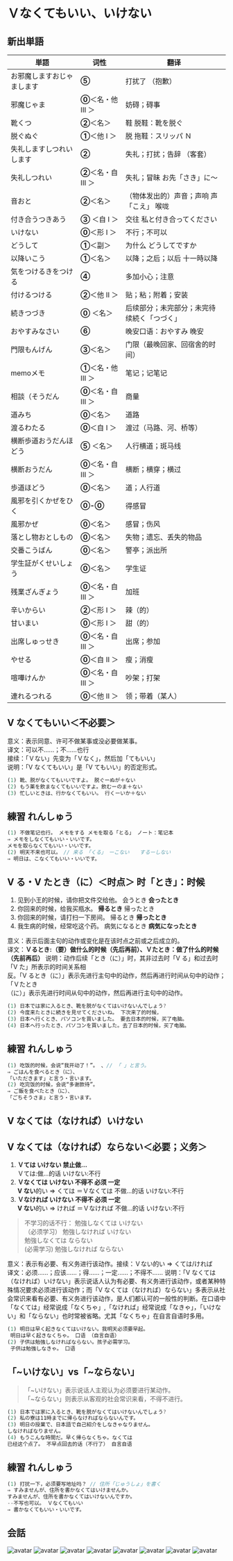 # Ｖなくてもいい、いけない

## 新出単語


| 単語                                        | 词性               | 翻译                                                        |
| ------------------------------------------- | ------------------ | ----------------------------------------------------------- |
| お邪魔します<JpWord>おじゃまします</JpWord> | **⑤**              | 打扰了 （抱歉）                                             |
| 邪魔<JpWord>じゃま</JpWord>                 | **⓪**＜名・他 Ⅲ ＞ | 妨碍；碍事                                                  |
| 靴<JpWord>くつ</JpWord>                     | **②**＜名＞        | 鞋 脱鞋：靴を脱ぐ                                           |
| 脱ぐ<JpWord>ぬぐ</JpWord>                   | **①**＜他 Ⅰ ＞     | 脱 拖鞋：スリッパ Ｎ                                        |
| 失礼します<JpWord>しつれいします</JpWord>   | **②**              | 失礼；打扰；告辞 （客套）                                   |
| 失礼<JpWord>しつれい</JpWord>               | **②**＜名・自 Ⅲ ＞ | 失礼；冒昧 お先「さき」に～                                 |
| 音<JpWord>おと</JpWord>                     | **②**＜名＞        | （物体发出的）声音；声响 声「こえ」 喉咙                    |
| 付き合う<JpWord>つきあう</JpWord>           | **③** ＜自 Ⅰ ＞    | 交往 私と付き合ってください                                 |
| <JpWord>いけない</JpWord>                   | **⓪**＜形 Ⅰ ＞     | 不行；不可以                                                |
| <JpWord>どうして</JpWord>                   | **①**＜副＞        | 为什么 どうしてですか                                       |
| 以降<JpWord>いこう</JpWord>                 | **①**＜名＞        | 以降；之后；以后 十一時以降                                 |
| 気をつける<JpWord>きをつける</JpWord>       | **④**              | 多加小心；注意                                              |
| 付ける<JpWord>つける</JpWord>               | **②**＜他 Ⅱ ＞     | 贴；粘；附着；安装                                          |
| 続き<JpWord>つづき</JpWord>                 | **⓪** ＜名＞       | 后续部分；未完部分；未完待续続く<JpWord>「つづく」</JpWord> |
| <JpWord>おやすみなさい</JpWord> | **⑥**              | 晚安口语：おやすみ 晚安                                     |
| 門限<JpWord>もんげん</JpWord>               | **③**＜名＞        | 门限（最晚回家、回宿舍的时间）                              |
| memo<JpWord>メモ</JpWord>                   | **①**＜名・他 Ⅲ ＞ | 笔记；记笔记                                                |
| 相談（<JpWord>そうだん</JpWord>             | **⓪**＜名・自 Ⅲ ＞ | 商量                                                        |
| 道<JpWord>みち</JpWord>                     | **⓪**＜名＞        | 道路                                                        |
| 渡る<JpWord>わたる</JpWord>                 | **⓪**＜自 Ⅰ ＞     | 渡过（马路、河、桥等）                                      |
| 横断歩道<JpWord>おうだんほどう</JpWord>     | **⑤** ＜名＞       | 人行横道；斑马线                                            |
| 横断<JpWord>おうだん</JpWord>               | **⓪**＜名・自 Ⅲ ＞ | 横断；横穿；横过                                            |
| 歩道<JpWord>ほどう</JpWord>                 | **⓪**＜名＞        | 道；人行道                                                  |
| 風邪を引く<JpWord>かぜをひく</JpWord>       | **⓪-⓪**            | 得感冒                                                      |
| 風邪<JpWord>かぜ</JpWord>                   | **⓪**＜名＞        | 感冒；伤风                                                  |
| 落とし物<JpWord>おとしもの</JpWord>         | **⓪**＜名＞        | 失物；遗忘、丢失的物品                                      |
| 交番<JpWord>こうばん</JpWord>               | **⓪**＜名＞        | 警亭；派出所                                                |
| 学生証<JpWord>がくせいしょう</JpWord>       | **⓪**＜名＞        | 学生证                                                      |
| 残業<JpWord>ざんぎょう</JpWord>             | **⓪**＜名・自 Ⅲ ＞ | 加班                                                        |
| 辛い<JpWord>からい</JpWord>                 | **②**＜形 Ⅰ ＞     | 辣（的）                                                    |
| 甘い<JpWord>まい</JpWord>                   | **⓪**＜形 Ⅰ ＞     | 甜（的）                                                    |
| 出席<JpWord>しゅっせき</JpWord>             | **⓪**＜名・自 Ⅲ ＞ | 出席；参加                                                  |
| <JpWord>やせる</JpWord>                     | **⓪**＜自 Ⅱ ＞     | 瘦；消瘦                                                    |
| 喧嘩<JpWord>けんか</JpWord>                 | **⓪**＜名・自 Ⅲ ＞ | 吵架；打架                                                  |
| 連れる<JpWord>つれる</JpWord>               | **⓪**＜他 Ⅱ ＞     | 领；带着（某人）                                            |

## V なくてもいい＜不必要＞

意义：表示同意、许可不做某事或没必要做某事。  
译文：可以不......；不......也行  
接续：「Ｖない」先变为「Ｖなく」，然后加「てもいい」  
说明：「Ⅴ なくてもいい」是「Ⅴ てもいい」的否定形式。

```ts
(1) 靴、脱がなくてもいいですよ。 脱ぐーぬが＋ない
(2) もう薬を飲まなくてもいいですよ。飲むーのま＋ない
(3) 忙しいときは、行かなくてもいい。 行くーいか＋ない

```

## 練習 れんしゅう

```ts
(1) 不做笔记也行。 メモをする メモを取る「とる」 ノート：笔记本
⇒ メモをしなくてもいい・いいです。
メモを取らなくてもいい・いいです。
(2) 明天不来也可以。　// 来る　「くる」　ーこない　　するーしない
⇒ 明日は、こなくてもいい・いいです。
```

## V る・V たとき（に）＜时点＞ 时「とき」：时候

1. 见到小王的时候，请你把文件交给他。
   会うとき **会ったとき**
2. 你回来的时候，给我买瓶水。
   **帰るとき** 帰ったとき
3. 你回来的时候，请打扫一下房间。
   帰るとき **帰ったとき**
4. 我生病的时候，经常吃这个药。
   病気になるとき **病気になったとき**

意义：表示后面主句的动作或变化是在该时点之前或之后成立的。  
译文：**Ｖるとき:（要）做什么的时候（先后再前）、Ｖたとき：做了什么的时候（先前再后）**
说明：动作后续「とき（に）」时，其非过去时「Ⅴ る」和过去时「V た」所表示的时间关系相  
反。「V るとき（に）」表示先进行主句中的动作，然后再进行时间从句中的动作；「Ｖたとき  
（に）」表示先进行时间从句中的动作，然后再进行主句中的动作。

```ts
(1) 日本では家に入るとき、靴を脱がなくてはいけないんでしょう?
(2) 今度来たときに続きを見せてくださいね。 下次来了的时候，
(3) 日本ヘ行くとき、パソコンを買いました。 要去日本的时候，买了电脑。
(4) 日本ヘ行ったとき、パソコンを買いました。去了日本的时候，买了电脑。

```

## 練習 れんしゅう

```ts
(1) 吃饭的时候，会说“我开动了！”。 、// 「 」と言う。
⇒ ごはんを食べるとき（に）、
「いただきます」と言う・言います。　
(2) 吃完饭的时候，会说“多谢款待”。
⇒ ご飯を食べたとき（に）、
「ごちそうさま」と言う・言います。　

```

## V なくては（なければ）いけない

## V なくては（なければ）ならない＜必要；义务＞

1. **Ｖては いけない 禁止做…**  
   Ｖては:做…的话 いけない:不行
2. **Ｖなくては いけない 不得不 必须 一定**  
   **V ない**的い ⇒ くては ＝Ｖなくては 不做…的话 いけない:不行
3. **Ｖなければ いけない 不得不 必须 一定**  
   **V ない**的い ⇒ ければ ＝Ｖなければ 不做…的话 いけない:不行

> 不学习的话不行： 勉強しなくては いけない  
> （必须学习） 勉強しなければ いけない  
> 勉強しなくては ならない  
> (必需学习) 勉強しなければ ならない

意义：表示有必要、有义务进行该动作。接续：Ｖない的い ⇒ くては/ければ  
译文：必须......；应该......；得......；一定......；不得不...... 说明：「V なくては（なければ）いけない」表示说话人认为有必要、有义务进行该动作，或者某种特殊情况要求必须进行该动作；而「V なくては（なければ）ならない」多表示从社会常识来看有必要、有义务进行该动作，是人们都认可的一般性的判断。在口语中「なくては」经常说成「なくちゃ」,「なければ」经常说成「なきゃ」，「いけない」和「ならない」也时常被省略。尤其「なくちゃ」在自言自语时多用。

```ts
(1) 明日は早く起きなくてはいけない。我明天必须要早起。
 明日は早く起きなくちゃ。 口语 （自言自语）
(2) 子供は勉強しなければならない。孩子必需学习。
 子供は勉強しなきゃ。 口语
```

## 「~いけない」vs「~ならない」

> 「~いけない」表示说话人主观认为必须要进行某动作。  
> 「~ならない」则表示从客观的社会常识来看，不得不进行。

```ts
(1) 日本では家に入るとき、靴を脱がなくてはいけないんでしょう?
(2) 私の寮は11時までに帰らなければならないんです。
(3) 明日の授業で、日本語で自己紹介をしなきゃなりません。
しなければなりません。
(4) もうこんな時間だ。早く帰らなくちゃ。なくては
已经这个点了。 不早点回去的话（不行了） 自言自语
```

## 練習 れんしゅう

```ts
(1) 打扰一下，必须要写地址吗？ // 住所「じゅうしょ」を書く
⇒ すみませんが、住所を書かなくてはいけませんか。
すみませんが、住所を書かなくてはいけないんですか。
--不写也可以。 Ｖなくてもいい
⇒ 書かなくてもいい・いいです。

```

## 会話

![avatar](../images/10-2-かいわ-1.png)
![avatar](../images/10-2-かいわ-2.png)
![avatar](../images/10-2-かいわ-3.png)
![avatar](../images/10-2-かいわ-4.png)
![avatar](../images/10-2-かいわ-5.png)
![avatar](../images/10-2-かいわ-6.png)
![avatar](../images/10-2-かいわ-7.png)
![avatar](../images/10-2-かいわ-8.png)
